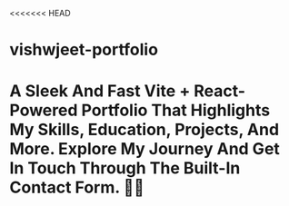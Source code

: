 <<<<<<< HEAD
# vishwjeet-portfolio
A Sleek And Fast Vite + React-Powered Portfolio That Highlights My Skills, Education, Projects, And More. Explore My Journey And Get In Touch Through The Built-In Contact Form. 🚀✨
=======